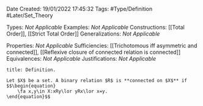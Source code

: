 <div class="topSpace"></div>

Date Created: 19/01/2022 17:45:32
Tags: #Type/Definition #Later/Set_Theory

Types: <i>Not Applicable</i>
Examples: <i>Not Applicable</i> 
Constructions: [[Total Order]], [[Strict Total Order]]
Generalizations: <i>Not Applicable</i>

Properties: <i>Not Applicable</i>
Sufficiencies: [[Trichotomous iff asymmetric and connected]], [[Reflexive closure of connected relation is connected]]
Equivalences: <i>Not Applicable</i>
Justifications: <i>Not Applicable</i>

``` ad-Definition
title: Definition.

Let $X$ be a set. A binary relation $R$ is **connected on $X$** if
$$\begin{equation}
    \fa x,y\in X:xRy\lor yRx\lor x=y.
\end{equation}$$

```
